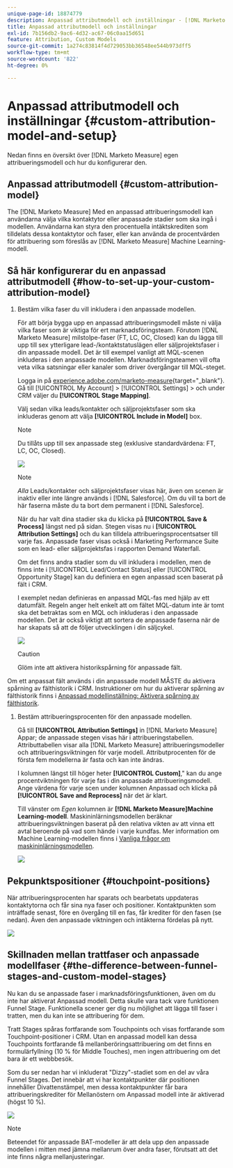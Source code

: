 ```yaml
---
unique-page-id: 18874779
description: Anpassad attributmodell och inställningar - [!DNL Marketo Measure]
title: Anpassad attributmodell och inställningar
exl-id: 7b156db2-9ac6-4d32-ac67-06c0aa15d651
feature: Attribution, Custom Models
source-git-commit: 1a274c83814f4d729053bb36548ee544b973dff5
workflow-type: tm+mt
source-wordcount: '822'
ht-degree: 0%

---
```


# Anpassad attributmodell och inställningar {#custom-attribution-model-and-setup}

Nedan finns en översikt över [!DNL Marketo Measure] egen attribueringsmodell och hur du konfigurerar den.

## Anpassad attributmodell {#custom-attribution-model}

The [!DNL Marketo Measure] Med en anpassad attribueringsmodell kan användarna välja vilka kontaktytor eller anpassade stadier som ska ingå i modellen. Användarna kan styra den procentuella intäktskrediten som tilldelats dessa kontaktytor och faser, eller kan använda de procentvärden för attribuering som föreslås av [!DNL Marketo Measure] Machine Learning-modell.

## Så här konfigurerar du en anpassad attributmodell {#how-to-set-up-your-custom-attribution-model}

1. Bestäm vilka faser du vill inkludera i den anpassade modellen.

   För att börja bygga upp en anpassad attribueringsmodell måste ni välja vilka faser som är viktiga för ert marknadsföringsteam. Förutom [!DNL Marketo Measure] milstolpe-faser (FT, LC, OC, Closed) kan du lägga till upp till sex ytterligare lead-/kontaktstatuslägen eller säljprojektsfaser i din anpassade modell. Det är till exempel vanligt att MQL-scenen inkluderas i den anpassade modellen. Marknadsföringsteamen vill ofta veta vilka satsningar eller kanaler som driver övergångar till MQL-steget.

   Logga in på [experience.adobe.com/marketo-measure](https://experience.adobe.com/marketo-measure){target="_blank"}. Gå till [!UICONTROL My Account] > [!UICONTROL Settings] > och under CRM väljer du **[!UICONTROL Stage Mapping]**.

   Välj sedan vilka leads/kontakter och säljprojektsfaser som ska inkluderas genom att välja **[!UICONTROL Include in Model]** box.

   >[!NOTE]
   >
   >Du tillåts upp till sex anpassade steg (exklusive standardvärdena: FT, LC, OC, Closed).

   ![](assets/1-1.png)

   >[!NOTE]
   >
   >_Alla_ Leads/kontakter och säljprojektsfaser visas här, även om scenen är inaktiv eller inte längre används i [!DNL Salesforce]. Om du vill ta bort de här faserna måste du ta bort dem permanent i [!DNL Salesforce].

   När du har valt dina stadier ska du klicka på **[!UICONTROL Save & Process]** längst ned på sidan. Stegen visas nu i **[!UICONTROL Attribution Settings]** och du kan tilldela attribueringsprocentsatser till varje fas. Anpassade faser visas också i Marketing Performance Suite som en lead- eller säljprojektsfas i rapporten Demand Waterfall.

   Om det finns andra stadier som du vill inkludera i modellen, men de finns inte i [!UICONTROL Lead/Contact Status] eller [!UICONTROL Opportunity Stage] kan du definiera en egen anpassad scen baserat på fält i CRM.

   I exemplet nedan definieras en anpassad MQL-fas med hjälp av ett datumfält. Regeln anger helt enkelt att om fältet MQL-datum inte är tomt ska det betraktas som en MQL och inkluderas i den anpassade modellen. Det är också viktigt att sortera de anpassade faserna när de har skapats så att de följer utvecklingen i din säljcykel.

   ![](assets/2-1.png)

   >[!CAUTION]
   >
   >Glöm inte att aktivera historikspårning för anpassade fält.

Om ett anpassat fält används i din anpassade modell MÅSTE du aktivera spårning av fälthistorik i CRM. Instruktioner om hur du aktiverar spårning av fälthistorik finns i [Anpassad modellinställning: Aktivera spårning av fälthistorik](/help/advanced-marketo-measure-features/custom-attribution-models/custom-model-setup-enable-field-history-tracking.md).

1. Bestäm attribueringsprocenten för den anpassade modellen.

   Gå till **[!UICONTROL Attribution Settings]** in [!DNL Marketo Measure] Appar; de anpassade stegen visas här i attribueringstabellen. Attributtabellen visar alla [!DNL Marketo Measure] attribueringsmodeller och attribueringsviktningen för varje modell. Attributprocenten för de första fem modellerna är fasta och kan inte ändras.

   I kolumnen längst till höger heter **[!UICONTROL Custom]**,&quot; kan du ange procentviktningen för varje fas i din anpassade attribueringsmodell. Ange värdena för varje scen under kolumnen Anpassad och klicka på **[!UICONTROL Save and Reprocess]** när det är klart.

   Till vänster om _Egen_ kolumnen är **[!DNL Marketo Measure]Machine Learning-modell**. Maskininlärningsmodellen beräknar attribueringsviktningen baserat på den relativa vikten av att vinna ett avtal beroende på vad som hände i varje kundfas. Mer information om Machine Learning-modellen finns i [Vanliga frågor om maskininlärningsmodellen](/help/advanced-marketo-measure-features/custom-attribution-models/machine-learning-model-faq.md).

   ![](assets/3.png)

## Pekpunktspositioner {#touchpoint-positions}

När attribueringsprocenten har sparats och bearbetats uppdateras kontaktytorna och får sina nya faser och positioner. Kontaktpunkten som inträffade senast, före en övergång till en fas, får krediter för den fasen (se nedan). Även den anpassade viktningen och intäkterna fördelas på nytt.

![](assets/4.png)

## Skillnaden mellan trattfaser och anpassade modellfaser {#the-difference-between-funnel-stages-and-custom-model-stages}

Nu kan du se anpassade faser i marknadsföringsfunktionen, även om du inte har aktiverat Anpassad modell. Detta skulle vara tack vare funktionen Funnel Stage. Funktionella scener ger dig nu möjlighet att lägga till faser i tratten, men du kan inte se attribuering för dem.

Tratt Stages spåras fortfarande som Touchpoints och visas fortfarande som Touchpoint-positioner i CRM. Utan en anpassad modell kan dessa Touchpoints fortfarande få mellanberöringsattribuering om det finns en formulärfyllning (10 % för Middle Touches), men ingen attribuering om det bara är ett webbbesök.

Som du ser nedan har vi inkluderat &quot;Dizzy&quot;-stadiet som en del av våra Funnel Stages. Det innebär att vi har kontaktpunkter där positionen innehåller Divattenstämpel, men dessa kontaktpunkter får bara attribueringskrediter för Mellanöstern om Anpassad modell inte är aktiverad (högst 10 %).

![](assets/5.png)

>[!NOTE]
>
>Beteendet för anpassade BAT-modeller är att dela upp den anpassade modellen i mitten med jämna mellanrum över andra faser, förutsatt att det inte finns några mellanjusteringar.
